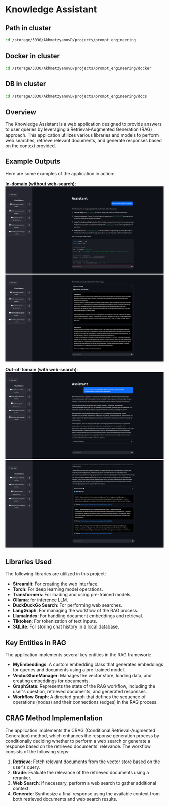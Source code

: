 # Knowledge Assistant

## Path in cluster
```bash
cd /storage/3030/AkhmetzyanovD/projects/prompt_engineering
```

## Docker in cluster
```bash
cd /storage/3030/AkhmetzyanovD/projects/prompt_engineering/docker
```

## DB in cluster
```bash
cd /storage/3030/AkhmetzyanovD/projects/prompt_engineering/docs
```

## Overview
The Knowledge Assistant is a web application designed to provide answers to user queries by leveraging a Retrieval-Augmented Generation (RAG) approach. This application utilizes various libraries and models to perform web searches, retrieve relevant documents, and generate responses based on the context provided.

## Example Outputs
Here are some examples of the application in action:

**In-domain (without web-search)**:
   ![alt text](/src/example1.png)
   ![alt text](/src/example2.png)

**Out-of-fomain (with web-search)**:
    ![alt text](/src/example3.png)
    ![alt text](/src/example4.png)

## Libraries Used
The following libraries are utilized in this project:

- **Streamlit**: For creating the web interface.
- **Torch**: For deep learning model operations.
- **Transformers**: For loading and using pre-trained models.
- **Ollama**: for inference LLM.
- **DuckDuckGo Search**: For performing web searches.
- **LangGraph**: For managing the workflow of the RAG process.
- **LlamaIndex**: For handling document embeddings and retrieval.
- **Tiktoken**: For tokenization of text inputs.
- **SQLite**: For storing chat history in a local database.

## Key Entities in RAG
The application implements several key entities in the RAG framework:

- **MyEmbeddings**: A custom embedding class that generates embeddings for queries and documents using a pre-trained model.
- **VectorStoreManager**: Manages the vector store, loading data, and creating embeddings for documents.
- **GraphState**: Represents the state of the RAG workflow, including the user's question, retrieved documents, and generated responses.
- **Workflow Graph**: A directed graph that defines the sequence of operations (nodes) and their connections (edges) in the RAG process.

## CRAG Method Implementation
The application implements the CRAG (Conditional Retrieval-Augmented Generation) method, which enhances the response generation process by conditionally deciding whether to perform a web search or generate a response based on the retrieved documents' relevance. The workflow consists of the following steps:

1. **Retrieve**: Fetch relevant documents from the vector store based on the user's query.
2. **Grade**: Evaluate the relevance of the retrieved documents using a reranker.
3. **Web Search**: If necessary, perform a web search to gather additional context.
4. **Generate**: Synthesize a final response using the available context from both retrieved documents and web search results.


